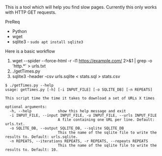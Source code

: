 This is a tool which will help you find slow pages. Currently this only works with HTTP GET requests.

PreReq
* Python
* wget
* sqlite3 - `sudo apt install sqlite3`

Here is a basic workflow
1. wget --spider --force-html -r -l1 https://example.com/ 2>&1 | grep -o 'http.*' > urls.txt
1. ./getTimes.py
1. sqlite3 -header -csv urls.sqlite < stats.sql > stats.csv

```
$ ./getTimes.py --help
usage: getTimes.py [-h] [-i INPUT_FILE] [-o SQLITE_DB] [-n REPEATS]

This script time the time it takes to download a set of URLs X times

optional arguments:
  -h, --help            show this help message and exit
  -i INPUT_FILE, --input INPUT_FILE, -u INPUT_FILE, --urls INPUT_FILE
                        A file containing one URL per line. Default: urls.txt.
  -o SQLITE_DB, --output SQLITE_DB, --sqlite SQLITE_DB
                        This the name of the sqlite file to write the results to. Default: urls.sqlite.
  -n REPEATS, --iterations REPEATS, -r REPEATS, --repeats REPEATS
                        This the name of the sqlite file to write the results to. Default: 10.
```
